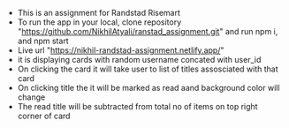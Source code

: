 * This is an assignment for Randstad Risemart
* To run the app in your local, clone repository "https://github.com/NikhilAtyali/ranstad_assignment.git" and run npm i, and npm start
* Live url "https://nikhil-randstad-assignment.netlify.app/"
* it is displaying cards with random username concated with user_id
* On clicking the card it will take user to list of titles assosciated with that card
* On clicking title the it will be marked as read aand background color will change 
* The read title will be subtracted from total no of items on top right corner of card
